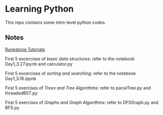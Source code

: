# Learning Python
This repo contains some intro-level python codes.

## Notes

[Runestone Tutorials](https://runestone.academy/runestone/static/pythonds/index.html)

First 5 excercises of *basic data structures*: refer to the notebook Day1_3.27.ipynb and calculator.py

First 5 excercises of *sorting and searching*: refer to the notebook Day1_5.16.ipynb

First 5 exercises of *Trees and Tree Algorithms*: refer to parseTree.py and threadedBST.py

First 5 exercises of *Graphs and Graph Algorithms*: refer to DFSGraph.py and BFS.py

